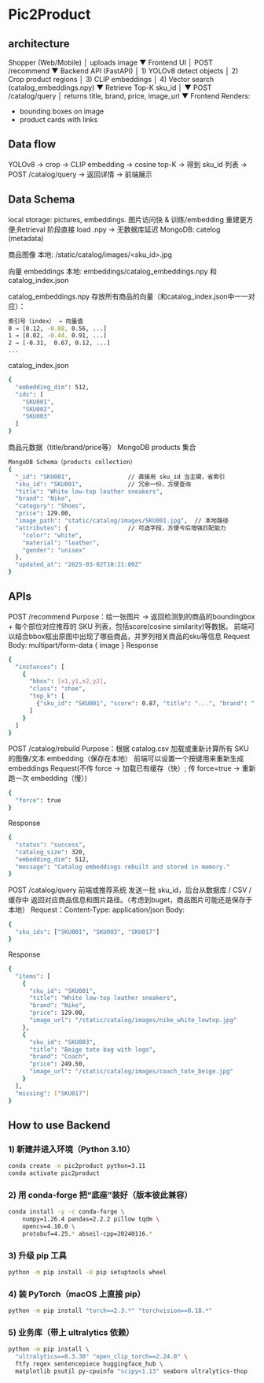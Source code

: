 # Pic2Product

## architecture

Shopper (Web/Mobile)
        │ uploads image
        ▼
Frontend UI
        │ POST /recommend
        ▼
Backend API (FastAPI)
        │ 1) YOLOv8 detect objects
        │ 2) Crop product regions
        │ 3) CLIP embeddings
        │ 4) Vector search (catalog_embeddings.npy)
        ▼
Retrieve Top-K sku_id
        │
        ▼
POST /catalog/query
        │ returns title, brand, price, image_url
        ▼
Frontend Renders:
- bounding boxes on image
- product cards with links


## Data flow
YOLOv8 → crop → CLIP embedding → cosine top-K → 得到 sku_id 列表 → POST /catalog/query → 返回详情 → 前端展示


## Data Schema
local storage: pictures, embeddings. 图片访问快 & 训练/embedding 重建更方便;Retrieval 阶段直接 load .npy → 无数据库延迟
MongoDB: catelog (metadata)

商品图像
本地: /static/catalog/images/<sku_id>.jpg

向量 embeddings
本地: embeddings/catalog_embeddings.npy 和 catalog_index.json

catalog_embeddings.npy
存放所有商品的向量（和catalog_index.json中一一对应）：
```bash
索引号（index） → 向量值
0 → [0.12, -0.88, 0.56, ...]
1 → [0.02, -0.44, 0.91, ...]
2 → [-0.31,  0.67, 0.12, ...]
...
```

catalog_index.json
```bash
{
  "embedding_dim": 512,
  "ids": [
    "SKU001",
    "SKU002",
    "SKU003"
  ]
}
```


商品元数据（title/brand/price等）
MongoDB products 集合
```bash
MongoDB Schema（products collection）
{
  "_id": "SKU001",                // 直接用 sku_id 当主键，省索引
  "sku_id": "SKU001",             // 冗余一份，方便查询
  "title": "White low-top leather sneakers",
  "brand": "Nike",
  "category": "Shoes",
  "price": 129.00,
  "image_path": "static/catalog/images/SKU001.jpg",  // 本地路径
  "attributes": {                 // 可选字段，方便今后增强匹配能力
    "color": "white",
    "material": "leather",
    "gender": "unisex"
  },
  "updated_at": "2025-03-02T10:21:00Z"
}
```


## APIs

POST /recommend
Purpose：给一张图片 → 返回检测到的商品的boundingbox + 每个部位对应推荐的 SKU 列表，包括score(cosine similarity)等数据。
前端可以结合bbox框出原图中出现了哪些商品，并罗列相关商品的sku等信息
Request Body: multipart/form-data { image }
Response
```bash
{
  "instances": [
    {
      "bbox": [x1,y1,x2,y2],
      "class": "shoe",
      "top_k": [
        {"sku_id": "SKU001", "score": 0.87, "title": "...", "brand": "...", "link": "..."}
      ]
    }
  ]
}
```


POST /catalog/rebuild
Purpose：根据 catalog.csv 加载或重新计算所有 SKU 的图像/文本 embedding（保存在本地）
前端可以设置一个按键用来重新生成embeddings
Request(不传 force → 加载已有缓存（快）; 传 force=true → 重新跑一次 embedding（慢）)
```bash
{
  "force": true
}
```
Response
```bash
{
  "status": "success",
  "catalog_size": 320,
  "embedding_dim": 512,
  "message": "Catalog embeddings rebuilt and stored in memory."
}
```


POST /catalog/query
前端或推荐系统 发送一批 sku_id，后台从数据库 / CSV / 缓存中 返回对应商品信息和图片路径。（考虑到buget，商品图片可能还是保存于本地）
Request：Content-Type: application/json
Body:
```bash
{
  "sku_ids": ["SKU001", "SKU003", "SKU017"]
}
```
Response
```bash
{
  "items": [
    {
      "sku_id": "SKU001",
      "title": "White low-top leather sneakers",
      "brand": "Nike",
      "price": 129.00,
      "image_url": "/static/catalog/images/nike_white_lowtop.jpg"
    },
    {
      "sku_id": "SKU003",
      "title": "Beige tote bag with logo",
      "brand": "Coach",
      "price": 249.50,
      "image_url": "/static/catalog/images/coach_tote_beige.jpg"
    }
  ],
  "missing": ["SKU017"]
}
```


## How to use Backend

### 1) 新建并进入环境（Python 3.10）
```bash
conda create -n pic2product python=3.11
conda activate pic2product
```
### 2) 用 conda-forge 把“底座”装好（版本彼此兼容）
```bash
conda install -y -c conda-forge \
    numpy=1.26.4 pandas=2.2.2 pillow tqdm \
    opencv=4.10.0 \
    protobuf=4.25.* abseil-cpp=20240116.*
```
### 3) 升级 pip 工具
```bash
python -m pip install -U pip setuptools wheel
```
### 4) 装 PyTorch（macOS 上直接 pip）
```bash
python -m pip install "torch==2.3.*" "torchvision==0.18.*"
```
### 5) 业务库（带上 ultralytics 依赖）
```bash
python -m pip install \
  "ultralytics==8.3.30" "open_clip_torch==2.24.0" \
  ftfy regex sentencepiece huggingface_hub \
  matplotlib psutil py-cpuinfo "scipy<1.13" seaborn ultralytics-thop
```
